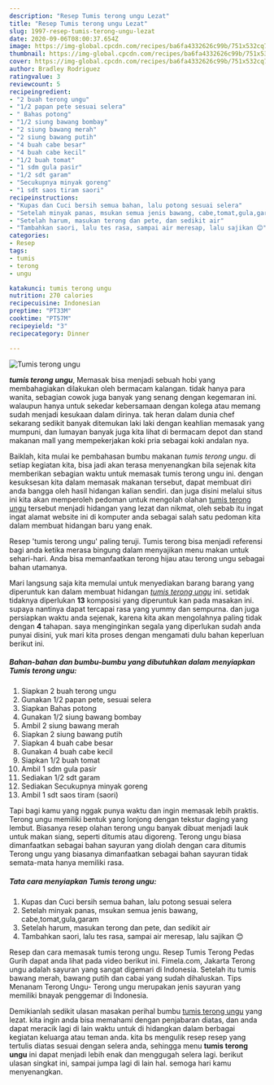 ```yaml
---
description: "Resep Tumis terong ungu Lezat"
title: "Resep Tumis terong ungu Lezat"
slug: 1997-resep-tumis-terong-ungu-lezat
date: 2020-09-06T08:00:37.654Z
image: https://img-global.cpcdn.com/recipes/ba6fa4332626c99b/751x532cq70/tumis-terong-ungu-foto-resep-utama.jpg
thumbnail: https://img-global.cpcdn.com/recipes/ba6fa4332626c99b/751x532cq70/tumis-terong-ungu-foto-resep-utama.jpg
cover: https://img-global.cpcdn.com/recipes/ba6fa4332626c99b/751x532cq70/tumis-terong-ungu-foto-resep-utama.jpg
author: Bradley Rodriguez
ratingvalue: 3
reviewcount: 5
recipeingredient:
- "2 buah terong ungu"
- "1/2 papan pete sesuai selera"
- " Bahas potong"
- "1/2 siung bawang bombay"
- "2 siung bawang merah"
- "2 siung bawang putih"
- "4 buah cabe besar"
- "4 buah cabe kecil"
- "1/2 buah tomat"
- "1 sdm gula pasir"
- "1/2 sdt garam"
- "Secukupnya minyak goreng"
- "1 sdt saos tiram saori"
recipeinstructions:
- "Kupas dan Cuci bersih semua bahan, lalu potong sesuai selera"
- "Setelah minyak panas, msukan semua jenis bawang, cabe,tomat,gula,garam"
- "Setelah harum, masukan terong dan pete, dan sedikit air"
- "Tambahkan saori, lalu tes rasa, sampai air meresap, lalu sajikan 😊"
categories:
- Resep
tags:
- tumis
- terong
- ungu

katakunci: tumis terong ungu 
nutrition: 270 calories
recipecuisine: Indonesian
preptime: "PT33M"
cooktime: "PT57M"
recipeyield: "3"
recipecategory: Dinner

---
```



![Tumis terong ungu](https://img-global.cpcdn.com/recipes/ba6fa4332626c99b/751x532cq70/tumis-terong-ungu-foto-resep-utama.jpg)

<b><i>tumis terong ungu</i></b>, Memasak bisa menjadi sebuah hobi yang membahagiakan dilakukan oleh bermacam kalangan. tidak hanya para wanita, sebagian cowok juga banyak yang senang dengan kegemaran ini. walaupun hanya untuk sekedar kebersamaan dengan kolega atau memang sudah menjadi kesukaan dalam dirinya. tak heran dalam dunia chef sekarang sedikit banyak ditemukan laki laki dengan keahlian memasak yang mumpuni, dan lumayan banyak juga kita lihat di bermacam depot dan stand makanan mall yang mempekerjakan koki pria sebagai koki andalan nya.

Baiklah, kita mulai ke pembahasan bumbu makanan <i>tumis terong ungu</i>. di setiap kegiatan kita, bisa jadi akan terasa menyenangkan bila sejenak kita memberikan sebagian waktu untuk memasak tumis terong ungu ini. dengan kesuksesan kita dalam memasak makanan tersebut, dapat membuat diri anda bangga oleh hasil hidangan kalian sendiri. dan juga disini melalui situs ini kita akan memperoleh pedoman untuk mengolah olahan <u>tumis terong ungu</u> tersebut menjadi hidangan yang lezat dan nikmat, oleh sebab itu ingat ingat alamat website ini di komputer anda sebagai salah satu pedoman kita dalam membuat hidangan baru yang enak.

Resep &#39;tumis terong ungu&#39; paling teruji. Tumis terong bisa menjadi referensi bagi anda ketika merasa bingung dalam menyajikan menu makan untuk sehari-hari. Anda bisa memanfaatkan terong hijau atau terong ungu sebagai bahan utamanya.


Mari langsung saja kita memulai untuk menyediakan barang barang yang diperuntuk kan dalam membuat hidangan <u><i>tumis terong ungu</i></u> ini. setidak tidaknya diperlukan <b>13</b> komposisi yang diperuntuk kan pada masakan ini. supaya nantinya dapat tercapai rasa yang yummy dan sempurna. dan juga persiapkan waktu anda sejenak, karena kita akan mengolahnya paling tidak dengan <b>4</b> tahapan. saya menginginkan segala yang diperlukan sudah anda punyai disini, yuk mari kita proses dengan mengamati dulu bahan keperluan berikut ini.

<!--inarticleads1-->

##### Bahan-bahan dan bumbu-bumbu yang dibutuhkan dalam menyiapkan Tumis terong ungu:

1. Siapkan 2 buah terong ungu
1. Gunakan 1/2 papan pete, sesuai selera
1. Siapkan  Bahas potong
1. Gunakan 1/2 siung bawang bombay
1. Ambil 2 siung bawang merah
1. Siapkan 2 siung bawang putih
1. Siapkan 4 buah cabe besar
1. Gunakan 4 buah cabe kecil
1. Siapkan 1/2 buah tomat
1. Ambil 1 sdm gula pasir
1. Sediakan 1/2 sdt garam
1. Sediakan Secukupnya minyak goreng
1. Ambil 1 sdt saos tiram (saori)


Tapi bagi kamu yang nggak punya waktu dan ingin memasak lebih praktis. Terong ungu memiliki bentuk yang lonjong dengan tekstur daging yang lembut. Biasanya resep olahan terong ungu banyak dibuat menjadi lauk untuk makan siang, seperti ditumis atau digoreng. Terong ungu biasa dimanfaatkan sebagai bahan sayuran yang diolah dengan cara ditumis Terong ungu yang biasanya dimanfaatkan sebagai bahan sayuran tidak semata-mata hanya memiliki rasa. 

<!--inarticleads2-->

##### Tata cara menyiapkan Tumis terong ungu:

1. Kupas dan Cuci bersih semua bahan, lalu potong sesuai selera
1. Setelah minyak panas, msukan semua jenis bawang, cabe,tomat,gula,garam
1. Setelah harum, masukan terong dan pete, dan sedikit air
1. Tambahkan saori, lalu tes rasa, sampai air meresap, lalu sajikan 😊


Resep dan cara memasak tumis terong ungu. Resep Tumis Terong Pedas Gurih dapat anda lihat pada video berikut ini. Fimela.com, Jakarta Terong ungu adalah sayuran yang sangat digemari di Indonesia. Setelah itu tumis bawang merah, bawang putih dan cabai yang sudah dihaluskan. Tips Menanam Terong Ungu- Terong ungu merupakan jenis sayuran yang memiliki bnayak penggemar di Indonesia. 

Demikianlah sedikit ulasan masakan perihal bumbu <u>tumis terong ungu</u> yang lezat. kita ingin anda bisa memahami dengan penjabaran diatas, dan anda dapat meracik lagi di lain waktu untuk di hidangkan dalam berbagai kegiatan keluarga atau teman anda. kita bs mengulik resep resep yang tertulis diatas sesuai dengan selera anda, sehingga menu <b>tumis terong ungu</b> ini dapat menjadi lebih enak dan menggugah selera lagi. berikut ulasan singkat ini, sampai jumpa lagi di lain hal. semoga hari kamu menyenangkan.
